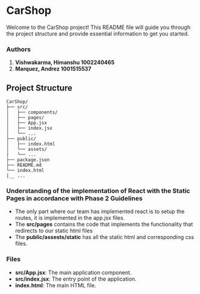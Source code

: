 # CarShop

Welcome to the CarShop project! This README file will guide you through the project structure and provide essential information to get you started.

### Authors
1. **Vishwakarma, Himanshu 1002240465**
2. **Marquez, Andrez 1001515537**

## Project Structure

```
CarShop/
├── src/
│   ├── components/
│   ├── pages/
│   ├── App.jsx
│   ├── index.jsx
│   └── ...
├── public/
│   ├── index.html
│   └── assets/
|   └── ...
├── package.json
├── README.md
└── index.html
|__ ...  
```


### Understanding of the implementation of React with the Static Pages in accordance with Phase 2 Guidelines

- The only part where our team has implemented react is to setup the routes, it is implemented in the app.jsx files.
- The **src/pages** contains the code that implements the functionality that redirects to our static html files
- The **public/assests/static** has all the static html and corresponding css files.




### Files

- **src/App.jsx**: The main application component.
- **src/index.jsx**: The entry point of the application.
- **index.html**: The main HTML file.





